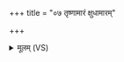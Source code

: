 +++
title = "०७ तृष्णामारं क्षुधामारम्"

+++
<details><summary>मूलम् (VS)</summary>

तृ॑ष्णामा॒रं क्षु॑धामा॒रं अथो॑ अक्षपराज॒यम्। अपा॑मार्ग॒ त्वया॑ व॒यं सर्वं॒ तदप॑ मृज्महे ॥
</details>